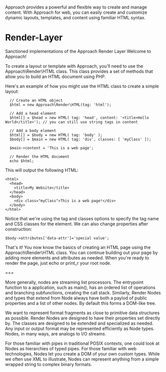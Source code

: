 Approach provides a powerful and flexible way to create and manage content. With Approach for web, you can easily create and customize dynamic layouts, templates, and content using familiar HTML syntax. 

# Render-Layer
Sanctioned implementations of the Approach Render Layer
Welcome to Approach!


To create a layout or template with Approach, you'll need to use the Approach\Render\HTML class. This class provides a set of methods that allow you to build an HTML document using PHP.

Here's an example of how you might use the HTML class to create a simple layout:

```
  // Create an HTML object
  $html = new Approach\Render\HTML(tag: 'html');
  
  // Add a head element
  $html[] = $head = new HTML( tag: 'head', content: '<title>Hello World</title>'); // you can still use string tags in content
  
  // Add a body element
  $html[] = $body = new HTML( tag: 'body' );
  $body[] = $main = new HTML( tag: 'div', classes: [ 'myClass' ]);

  $main->content = 'This is a web page';
  
  // Render the HTML document
  echo $html;
```


This will output the following HTML:
```
<html>
  <head>
    <title>My Website</title>
  </head>
  <body>
    <div class="myClass">This is a web page!</div>
  </body>
</html>
```

Notice that we're using the tag and classes options to specify the tag name and CSS classes for the element.
We can also change properties after construction:
```
$body->attributes['data-attr']='special value';
```

That's it! You now know the basics of creating an HTML page using the Approach\Render\HTML class. You can continue building out your page by adding more elements and attributes as needed. When you're ready to render the page, just echo or print_r your root node.


===

More generally, nodes are streaming list processors. The entrypoint function to a application, such as main(), has an ordered list of operations and branching subfunctions, creating the call stack. Similarly, Render Nodes and types that extend from Node always have both a paylod of public properties and a list of other nodes. By default this forms a DOM-like tree.


We want to represent format fragments as close to primitive data structures as possible. Render Nodes are designed to have their properties set directly by. The classes are designed to be extended and specialized as needed. Any input or output format may be represented efficiently as Node types. Nodes, in many ways, are analogs to I/O streams. 

For those familiar with pipes in traditional POSIX contexts, one could look at Nodes as hierarchies of typed pipes. For those familiar with web technologies, Nodes let you create a DOM of your own custom types. While we often use XML to illustrate, Nodes can represent anything from a simple wrapped string to complex binary formats.
